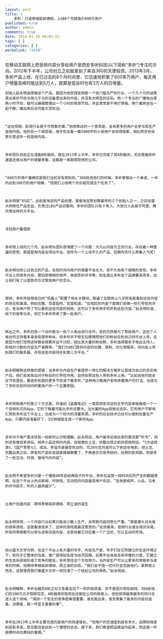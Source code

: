 ```yaml
---
layout: post
title: >
    多听：打造草根版郭德纲，上线8个月就吸引600万用户
published: true
author: admin
comments: true
date: 2014-01-26 09:01:52
tags: [ ]
categories: [ ]
permalink: "2439"
---
```


   在移动互联网上把音频内容分享给用户是西安多听科技(以下简称“多听”)专注的方向。2012年下半年，公司创立之初就拿到了来自360的天使投资。2013年3月，多听产品上线，在已过去的8个月时间里，它迅速地积累了600多万用户，每天用户增量高峰时能达到5万人，就算是低谷时也有3万人的日增量。 
  
  
    创始人赵永明选择做这个产品，是因为他觉得音频是一个低门槛生产的行业，一个几十元的话筒录出来的节目与用几千元的设备录出来的内容，并没有太明显的区别。而一个专业的广播电台录两小时节目，就可以编辑整理出一个小时的有效节目。并且常常是不用打草稿，两个嘉宾坐在一起干聊，播出来后也可能大受欢迎。
  
  
  
    “这在视频、影视行业是不可想象的事。”他想表达的一个意思是，会有更多的用户去参与和生产音频内容。他的另一个感受是，用手机去看一篇5000字的小说用户会觉得很累，相比而言他会更乐意去听一段音频内容。
  
  
  
    多听团队目前正在准备B轮融资。就在2013年上半年，多听已完成了其A轮融资，无论是融资的速度还是从用户的增量来看，这都是一家跑得较快的公司。
  
  
  
    “600万的用户量确实是我们当初没有想到的。”360投资他们的时候，多听曾做出一个承诺，一年内达到100万的用户规模，“但我们上线两个月后就完成这个任务了”。
  
  
  
    赵永明是“85后”，此前是淘宝的产品经理，曾是淘宝聚划算最早的三个创始人之一，之后在盛大网络任产品总监，负责过LBS产品切客网。多听的团队只有十来人，大部分人出身于阿里、腾讯等这样的大平台。
  
  
  
    寻找用户要借势
  
  
  
    多听刚上线的几个月，赵永明与团队想清楚了一个问题：大凡以内容为王的行业，存在着一种普遍的思想，那就是用内容去带动平台。但作为一个上线不久的产品，短期内凭什么聚集人气呢?
  
  
  
    赵永明也担心过自己的产品，在短时间内用户的增量不会太大。但不久他有个细微的发现，多听平台上的很多内容，譬如郭德纲的相声、单田芳的评书等，知名度比多听这个品牌要高得多。这让他们有了以借势的方式聚拢用户的念头。
  
  
  
    很快，多听开始用自己的“机器人”配置了相关关键词，跑遍了互联网上几乎所有能看到这些内容的场合和渠道，例如优酷、百度贴吧、百度知道。“在相应的内容下面我们会做一些引导性的评论，告诉用户除了可以看到这些内容的视频，还可以下多听用手机听到这些内容。”赵永明形容，他下的是笨功夫，但它为多听带来了第一批用户。
  
  
  
    除此之外，多听的另一个动作是与一些个人电台进行合作，目的仍然是为了聚拢用户。这些个人电台的主持者本身会有很多粉丝，但多听并不想生拉硬拽把他们的粉丝拉到自己的平台上来，这是因为他们觉得这样做会很累并且不讨好。相比其大量的粉丝群，多听选择服务于电台主持人，即相对少数的内容生产者群体，“我们为他们提供内容的创建、录制、优化等服务，将内容上传到我们的服务器，并将这些内容同步到第三方平台。”
  
  
  
    赵永明解释这样做的逻辑：当多听为内容生产者提供一体化的解决方案并让其成为自己的忠实用户后，他们会发挥出对于粉丝的引导性作用，自然会把这些人带到多听上来。“比如说他可能会在节目里说，要收听到我的更多节目请下载多听。”这种用少数用户影响多数用户的打法，也成为了多听在短时间内积累用户的一个主要原因。
  
  
  
    多听获取用户的第三个方式是，将诸如《盗墓笔记》一类受网友欢迎的文字内容单独做成一个一个音频形式的App，它的下载量可能比多听还要大。当大量的App投放出去后，它的用户不断地汇聚到多听这个平台上，也成为一个较大的流量来源。多听的后台技术已经可以做到批量生产App，只要内容准备好了，3分钟就能生成一个新的App。
  
  
  
    多听对于用户需求还有一些新的认识和理解。赵永明说，用户最早反映出来的需求是“听书”，同时还有像百家讲坛、相声小品这样的内容。这就像在土豆、优酷出现之前的视频网站，“《大话西游》、《国产零零七》、成龙、李连杰是最受欢迎的，花20元包月就可以下到这些电影。但土豆、优酷出来之后，原有的产品形态就直接被颠覆了，不再是仅仅有传统的、经典的影视剧，而是多了一些互动、时效、接地气的内容”。
  
  
  
    赵永明不希望多听只是一个播放40年前经典段子的平台，多听在运营一段时间后所产生的数据表明，在这个平台上热点新闻、时效性、互动性的内容最受用户欢迎，“反倒是相声、小品、古老的评书段子，听的人越来越少”。
  
  
  
    让用户创造内容：期待草根版郭德纲、周立波的诞生
  
  
  
    赵永明觉得，一个内容行业如果只能由少数人生产，会导致内容同质化严重。“那是寡头对长尾的效率游戏，这就看谁钱多了，这样的游戏是最没意思的。”在他看来，音频行业是长尾对长尾，所有的草根都可以参与进来创造内容，这意味着它对应着一个广泛的、可以互动的市场。
  
  
  
    他以盛大文学为例，在这个平台上有大量的写手、内容生产者，写手们在它所建立的生态环境之下，依托于它整体的包装、推广获得知名度与经济回报。如果平台自身具有传播的力度，它建立的生态系统就形成了竞争的壁垒。多听想往这个方向努力，当内容生产可以让更多的草根参与进来的时候，他期待草根版郭德纲、周立波的出现。“我们会不惜一切代价去包装他们。某种意义而言，这就使得我们像盛大文学一样扮演了一个经纪公司的角色。”赵永明说。
  
  
  
    赵永明解释，多听在融完A轮之后又急着去找下一轮的投资者，并不是因为现在缺钱，360给他们的100万元才刚刚花完，A轮融来的钱现在还躺在公司的账面上。但他觉得越来越多的同行在进入这个领域，“保持一个安全的竞争距离很重要，谁先跑出来，谁先聚集了最多的内容创造者、消费者，是一件至关重要的事”。
  
  
  
    多听在2013年上半年主要完成的是用户的快速增长。“但用户的忠诚度到底有多大，品牌知晓度到底有多高，其实都没有达到一个理想的状态。接下来，我们希望把品牌运作起来，而这是一件很费时间也费钱的事情。”
  